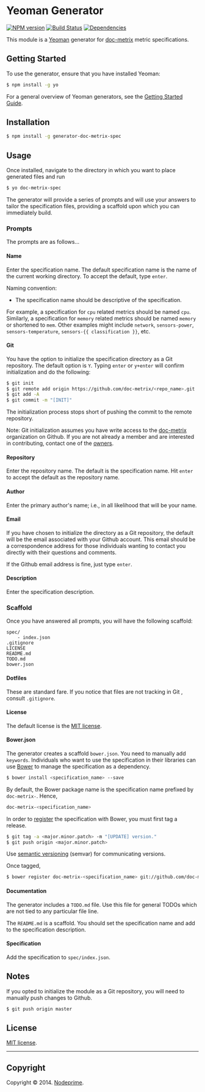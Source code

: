 Yeoman Generator
================
[![NPM version][npm-image]][npm-url] [![Build Status][travis-image]][travis-url] [![Dependencies][dependencies-image]][dependencies-url]

This module is a [Yeoman](http://yeoman.io) generator for [doc-metrix](https://github.com/doc-metrix) metric specifications.


## Getting Started

To use the generator, ensure that you have installed Yeoman:

``` bash
$ npm install -g yo
```

For a general overview of Yeoman generators, see the [Getting Started Guide](http://yeoman.io/learning/).


## Installation

``` bash
$ npm install -g generator-doc-metrix-spec
```

## Usage 

Once installed, navigate to the directory in which you want to place generated files and run

``` bash
$ yo doc-metrix-spec
```

The generator will provide a series of prompts and will use your answers to tailor the specification files, providing a scaffold upon which you can immediately build.


### Prompts

The prompts are as follows...


#### Name

Enter the specification name. The default specification name is the name of the current working directory. To accept the default, type `enter`.

Naming convention:
- 	The specification name should be descriptive of the specification.

For example, a specification for `cpu` related metrics should be named `cpu`. Similarly, a specification for `memory` related metrics should be named `memory` or shortened to `mem`. Other examples might include `network`, `sensors-power`, `sensors-temperature`, `sensors-{{ classification }}`, etc.


#### Git

You have the option to initialize the specification directory as a Git repository. The default option is `Y`. Typing `enter` or `y+enter` will confirm initialization and do the following:

``` bash
$ git init
$ git remote add origin https://github.com/doc-metrix/<repo_name>.git
$ git add -A
$ git commit -m "[INIT]"
```

The initialization process stops short of pushing the commit to the remote repository.

Note: Git initialization assumes you have write access to the [doc-metrix](https://github.com/doc-metrix) organization on Github. If you are not already a member and are interested in contributing, contact one of the [owners](https://github.com/kgryte).


#### Repository

Enter the repository name. The default is the specification name. Hit `enter` to accept the default as the repository name.


#### Author

Enter the primary author's name; i.e., in all likelihood that will be your name.


#### Email

If you have chosen to initialize the directory as a Git repository, the default will be the email associated with your Github account. This email should be a correspondence address for those individuals wanting to contact you directly with their questions and comments.

If the Github email address is fine, just type `enter`.


#### Description

Enter the specification description.



### Scaffold

Once you have answered all prompts, you will have the following scaffold:

```
spec/
	- index.json
.gitignore
LICENSE
README.md
TODO.md
bower.json
```

#### Dotfiles

These are standard fare. If you notice that files are not tracking in Git , consult `.gitignore`.


#### License

The default license is the [MIT license](http://opensource.org/licenses/MIT).


#### Bower.json

The generator creates a scaffold `bower.json`. You need to manually add `keywords`. Individuals who want to use the specification in their libraries can use [Bower](http://bower.io) to manage the specification as a dependency.

``` bash
$ bower install <specification_name> --save
```

By default, the Bower package name is the specification name prefixed by `doc-metrix-`. Hence,

``` bash
doc-metrix-<specification_name>
```

In order to [register](http://bower.io/docs/creating-packages/#register) the specification with Bower, you must first tag a release.

``` bash
$ git tag -a <major.minor.patch> -m "[UPDATE] version."
$ git push origin <major.minor.patch>
```

Use [semantic versioning](http://semver.org/) (semvar) for communicating versions.

Once tagged,

``` bash
$ bower register doc-metrix-<specification_name> git://github.com/doc-metrix/<specification_name>
```


#### Documentation

The generator includes a `TODO.md` file. Use this file for general TODOs which are not tied to any particular file line.

The `README.md` is a scaffold. You should set the specification name and add to the specification description.


#### Specification

Add the specification to `spec/index.json`.


## Notes

If you opted to initialize the module as a Git repository, you will need to manually push changes to Github.

``` bash
$ git push origin master
```



## License

[MIT license](http://opensource.org/licenses/MIT).


---
## Copyright

Copyright &copy; 2014. [Nodeprime](http://nodeprime.com).




[npm-image]: http://img.shields.io/npm/v/generator-doc-metrix-spec.svg
[npm-url]: https://npmjs.org/package/generator-doc-metrix-spec

[travis-image]: http://img.shields.io/travis/doc-metrix/generator-doc-metrix-spec/master.svg
[travis-url]: https://travis-ci.org/doc-metrix/generator-doc-metrix-spec

[coveralls-image]: https://img.shields.io/coveralls/doc-metrix/generator-doc-metrix-spec/master.svg
[coveralls-url]: https://coveralls.io/r/doc-metrix/generator-doc-metrix-spec?branch=master

[dependencies-image]: http://img.shields.io/david/doc-metrix/generator-doc-metrix-spec.svg
[dependencies-url]: https://david-dm.org/doc-metrix/generator-doc-metrix-spec

[dev-dependencies-image]: http://img.shields.io/david/dev/doc-metrix/generator-doc-metrix-spec.svg
[dev-dependencies-url]: https://david-dm.org/dev/doc-metrix/generator-doc-metrix-spec

[github-issues-image]: http://img.shields.io/github/issues/doc-metrix/generator-doc-metrix-spec.svg
[github-issues-url]: https://github.com/doc-metrix/generator-doc-metrix-spec/issues